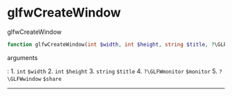 # glfwCreateWindow
glfwCreateWindow

```php
function glfwCreateWindow(int $width, int $height, string $title, ?\GLFWmonitor $monitor = \NULL, ?\GLFWwindow $share = \NULL) : \GLFWwindow
```



arguments

:    1. `int` `$width` 
    2. `int` `$height` 
    3. `string` `$title` 
    4. `?\GLFWmonitor` `$monitor` 
    5. `?\GLFWwindow` `$share` 



---
     